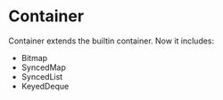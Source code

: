 # Container

Container extends the builtin container. Now it includes:

- Bitmap
- SyncedMap
- SyncedList
- KeyedDeque
